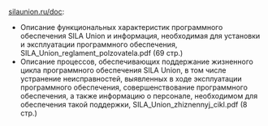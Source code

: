 [silaunion.ru/doc](https://silaunion.ru/doc/):  
- Описание функциональных характеристик программного обеспечения SILA Union и информация, необходимая для установки и эксплуатации программного обеспечения, SILA_Union_reglament_polzovatela.pdf (69 стр.)
- Описание процессов, обеспечивающих поддержание жизненного цикла программного обеспечения SILA Union, в том числе устранение неисправностей, выявленных в ходе эксплуатации программного обеспечения, совершенствование программного обеспечения, а также информацию о персонале, необходимом для обеспечения такой поддержки, SILA_Union_zhiznennyj_cikl.pdf (8 стр.)
